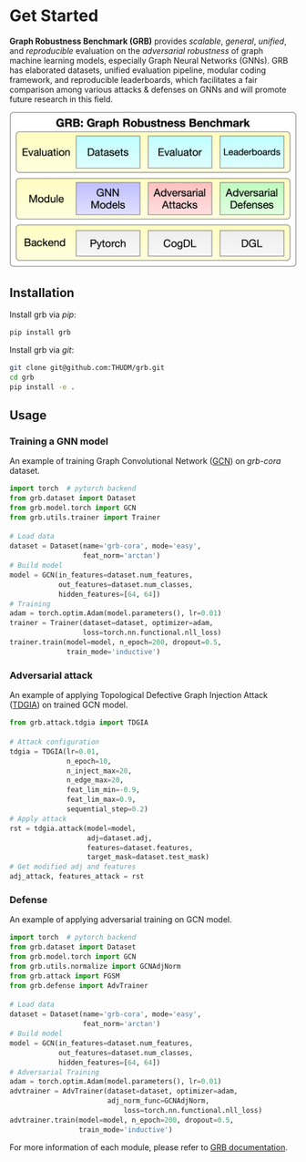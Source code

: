 # Get Started

**Graph Robustness Benchmark (GRB)** provides _scalable_, _general_, _unified_, and _reproducible_ evaluation on the *adversarial robustness* of graph machine learning models, especially Graph Neural Networks (GNNs). GRB has elaborated datasets, unified evaluation pipeline, modular coding framework, and reproducible leaderboards, which facilitates a fair comparison among various attacks & defenses on GNNs and will promote future research in this field.

<div align=center><img width="700" src=https://github.com/THUDM/grb/blob/master/docs/source/_static/grb_framework.png/></div>

## Installation

Install grb via _pip_:

```bash
pip install grb
```

Install grb via _git_:

```bash
git clone git@github.com:THUDM/grb.git
cd grb
pip install -e .
```

## Usage

### Training a GNN model

An example of training Graph Convolutional Network ([GCN](https://arxiv.org/abs/1609.02907)) on _grb-cora_ dataset.

```python
import torch  # pytorch backend
from grb.dataset import Dataset
from grb.model.torch import GCN
from grb.utils.trainer import Trainer

# Load data
dataset = Dataset(name='grb-cora', mode='easy',
                  feat_norm='arctan')
# Build model
model = GCN(in_features=dataset.num_features,
            out_features=dataset.num_classes,
            hidden_features=[64, 64])
# Training
adam = torch.optim.Adam(model.parameters(), lr=0.01)
trainer = Trainer(dataset=dataset, optimizer=adam,
                  loss=torch.nn.functional.nll_loss)
trainer.train(model=model, n_epoch=200, dropout=0.5,
              train_mode='inductive')
```

### Adversarial attack

An example of applying Topological Defective Graph Injection Attack ([TDGIA](https://github.com/THUDM/tdgia)) on trained GCN model.

```python
from grb.attack.tdgia import TDGIA

# Attack configuration
tdgia = TDGIA(lr=0.01,
              n_epoch=10,
              n_inject_max=20,
              n_edge_max=20,
              feat_lim_min=-0.9,
              feat_lim_max=0.9,
              sequential_step=0.2)
# Apply attack
rst = tdgia.attack(model=model,
                   adj=dataset.adj,
                   features=dataset.features,
                   target_mask=dataset.test_mask)
# Get modified adj and features
adj_attack, features_attack = rst
```

### Defense

An example of applying adversarial training on GCN model.

```python
import torch  # pytorch backend
from grb.dataset import Dataset
from grb.model.torch import GCN
from grb.utils.normalize import GCNAdjNorm
from grb.attack import FGSM
from grb.defense import AdvTrainer

# Load data
dataset = Dataset(name='grb-cora', mode='easy',
                  feat_norm='arctan')
# Build model
model = GCN(in_features=dataset.num_features,
            out_features=dataset.num_classes,
            hidden_features=[64, 64])
# Adversarial Training
adam = torch.optim.Adam(model.parameters(), lr=0.01)
advtrainer = AdvTrainer(dataset=dataset, optimizer=adam,
                        adj_norm_func=GCNAdjNorm,
                  			loss=torch.nn.functional.nll_loss)
advtrainer.train(model=model, n_epoch=200, dropout=0.5,
              	 train_mode='inductive')
```

For more information of each module, please refer to [GRB documentation](https://grb.readthedocs.io/en/latest/).
